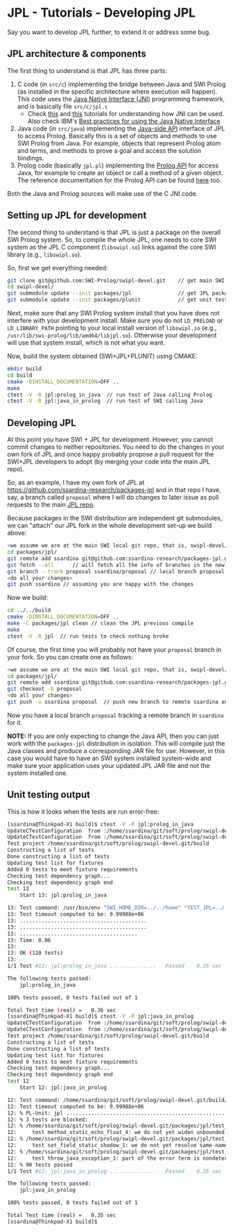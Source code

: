 # JPL - Tutorials - Developing JPL

Say you want to develop JPL further, to extend it or address some bug.

## JPL architecture & components

The first thing to understand is that JPL has three parts:

1. C code (in `src/c`) implementing the bridge between Java and SWI Prolog (as installed in the specific architecture where execution will happen). This code uses the [Java Native Interface (JNI)](https://docs.oracle.com/javase/8/docs/technotes/guides/jni/) programming framework, and is basically file `src/c/jpl.c`
    * Check [this](https://www.baeldung.com/jni) and [this](http://www.ntu.edu.sg/home/ehchua/programming/java/javanativeinterface.html) tutorials for understanding how JNI can be used. Also check IBM's [Best practices for using the Java Native Interface
](https://www.ibm.com/developerworks/library/j-jni/index.html)
2. Java code (in `src/java`) implementing the [Java-side API](https://jpl7.org/JavaApiOverview.jsp) interface of JPL to access Prolog. Basically this is a set of objects and methods to use SWI Prolog from Java. For example, objects that represent Prolog atom and terms, and methods to prove a goal and access the solution bindings. 
3. Prolog code (basically `jpl.pl`) implementing the [Prolog API](https://jpl7.org/PrologApiOverview.jsp) for access Java, for example to create an object or call a method of a given object. The reference documentation for the Prolog API can be found [here](http://www.swi-prolog.org/pldoc/doc/_SWI_/library/jpl.pl) too.
 
Both the Java and Prolog sources will make use of the C JNI code.


## Setting up JPL for development

The second thing to understand is that JPL is just a package on the overall SWI Prolog system. So, to compile the whole JPL, one needs to core SWI system as the JPL C component (`libswipl.so`) links against the core SWI library (e.g., `libswipl.so`).


So, first we get everything needed:

```bash
git clone git@github.com:SWI-Prolog/swipl-devel.git    // get main SWI distribution
cd swipl-devel/                                      
git submodule update --init packages/jpl               // get JPL package source code
git submodule update --init packages/plunit            // get unit testing support SWI library 
```

Next, make sure that any SWI Prolog system install that you have does not interfere with your development install. Make sure you do not `LD_PRELOAD` or `LD_LIBRARY_PATH` pointing to your local install version of `libswipl.so` (e.g., `/usr/lib/swi-prolog/lib/amd64/libjpl.so`). Otherwise your development will use that system install, which is not what you want. 

Now, build the system obtained (SWI+JPL+PLUNIT) using CMAKE:

```bash
mkdir build
cd build
cmake -DINSTALL_DOCUMENTATION=OFF ..
make
ctest -V -R jpl:prolog_in_java  // run test of Java calling Prolog
ctest -V -R jpl:java_in_prolog  // run test of SWI calling Java
```

## Developing JPL

At this point you have SWI + JPL for development. However, you cannot commit changes to neither repositories. You need to do the changes in your own fork of JPL and once happy probably propose a pull request for the SWI+JPL developers to adopt (by merging your code into the main JPL repo).

So, as an example, I have my own fork of JPL at <https://github.com/ssardina-research/packages-jpl> and in that repo I have, say, a branch called `proposal` where I will do changes to later issue as pull requests to the main [JPL repo](https://github.com/SWI-Prolog/packages-jpl).

Because packages in the SWI distribution are independent git submodules, we can "attach" our JPL fork in the whole development set-up we build above:

```bash
<we assume we are at the main SWI local git repo, that is, swipl-devel/
cd packages/jpl/
git remote add ssardina git@github.com:ssardina-research/packages-jpl.git
git fetch --all      // will fetch all the info of branches in the new remote ssardina
git branch --track proposal ssardina/proposal // local branch proposal will start tracking ssardina/proposal
<do all your changes>
git push ssardina // assuming you are happy with the changes
```

Now we build:

```bash
cd ../../build
cmake -DINSTALL_DOCUMENTATION=OFF ..
make -C packages/jpl clean // clean the JPL previous compile
make
ctest -V -R jpl  // run tests to check nothing broke
```

Of course, the first time you will probably not have your `proposal` branch in your fork. So you can create one as follows:


```bash
<we assume we are at the main SWI local git repo, that is, swipl-devel/
cd packages/jpl/
git remote add ssardina git@github.com:ssardina-research/packages-jpl.git
git checkout -b proposal
<do all your changes>
git push -u ssardina proposal  // push new branch to remote ssardina and start tracking
```

Now you have a local branch `proposal` tracking a remote branch in `ssardina` for it.


**NOTE:** If you are only expecting to change the Java API, then you can just work with the `packages-jpl` distribution in isolation. This will compile just the Java classes and produce a corresponding JAR file for use. However, in this case you would have to have an SWI system installed system-wide and make sure your application uses your updated JPL JAR file and not the system installed one.


## Unit testing output

This is how it looks when the tests are run error-free:

```bash
[ssardina@Thinkpad-X1 build]$ ctest -V -R jpl:prolog_in_java
UpdateCTestConfiguration  from :/home/ssardina/git/soft/prolog/swipl-devel.git/build/DartConfiguration.tcl
UpdateCTestConfiguration  from :/home/ssardina/git/soft/prolog/swipl-devel.git/build/DartConfiguration.tcl
Test project /home/ssardina/git/soft/prolog/swipl-devel.git/build
Constructing a list of tests
Done constructing a list of tests
Updating test list for fixtures
Added 0 tests to meet fixture requirements
Checking test dependency graph...
Checking test dependency graph end
test 13
    Start 13: jpl:prolog_in_java

13: Test command: /usr/bin/env "SWI_HOME_DIR=../../home" "TEST_JPL=../../../packages/jpl/test_jpl.pl" "/usr/lib/jvm/java-8-oracle/bin/java" "-Djava.library.path=." "-classpath" "/usr/share/java/junit.jar:src/java/jpl.jar:src/java/jpltest.jar" "junit.textui.TestRunner" "org.jpl7.test.TestJUnit"
13: Test timeout computed to be: 9.99988e+06
13: .........................................
13: .........................................
13: ......................................
13: Time: 0.06
13: 
13: OK (120 tests)
13: 
1/1 Test #13: jpl:prolog_in_java ...............   Passed    0.35 sec

The following tests passed:
	jpl:prolog_in_java

100% tests passed, 0 tests failed out of 1

Total Test time (real) =   0.36 sec
[ssardina@Thinkpad-X1 build]$ ctest -V -R jpl:java_in_prolog
UpdateCTestConfiguration  from :/home/ssardina/git/soft/prolog/swipl-devel.git/build/DartConfiguration.tcl
UpdateCTestConfiguration  from :/home/ssardina/git/soft/prolog/swipl-devel.git/build/DartConfiguration.tcl
Test project /home/ssardina/git/soft/prolog/swipl-devel.git/build
Constructing a list of tests
Done constructing a list of tests
Updating test list for fixtures
Added 0 tests to meet fixture requirements
Checking test dependency graph...
Checking test dependency graph end
test 12
    Start 12: jpl:java_in_prolog

12: Test command: /home/ssardina/git/soft/prolog/swipl-devel.git/build/src/swipl "-p" "foreign=:/home/ssardina/git/soft/prolog/swipl-devel.git/build/packages/plunit" "-p" "library=:/home/ssardina/git/soft/prolog/swipl-devel.git/packages/plunit" "-f" "none" "-s" "/home/ssardina/git/soft/prolog/swipl-devel.git/packages/jpl/test_jpl.pl" "-g" "test_jpl" "-t" "halt"
12: Test timeout computed to be: 9.99988e+06
12: % PL-Unit: jpl .......................................................................................... done
12: % 3 tests are blocked:
12: % /home/ssardina/git/soft/prolog/swipl-devel.git/packages/jpl/test_jpl.pl:610:
12: 	test method_static_echo_float_4: we do not yet widen unbounded integers to floats or doubles
12: % /home/ssardina/git/soft/prolog/swipl-devel.git/packages/jpl/test_jpl.pl:914:
12: 	test set_field_static_shadow_1: we do not yet resolve same-named shadowed fields
12: % /home/ssardina/git/soft/prolog/swipl-devel.git/packages/jpl/test_jpl.pl:1193:
12: 	test throw_java_exception_1: part of the error term is nondeterministic: we need to match with _
12: % 90 tests passed
1/1 Test #12: jpl:java_in_prolog ...............   Passed    0.35 sec

The following tests passed:
	jpl:java_in_prolog

100% tests passed, 0 tests failed out of 1

Total Test time (real) =   0.35 sec
[ssardina@Thinkpad-X1 build]$ 
```

